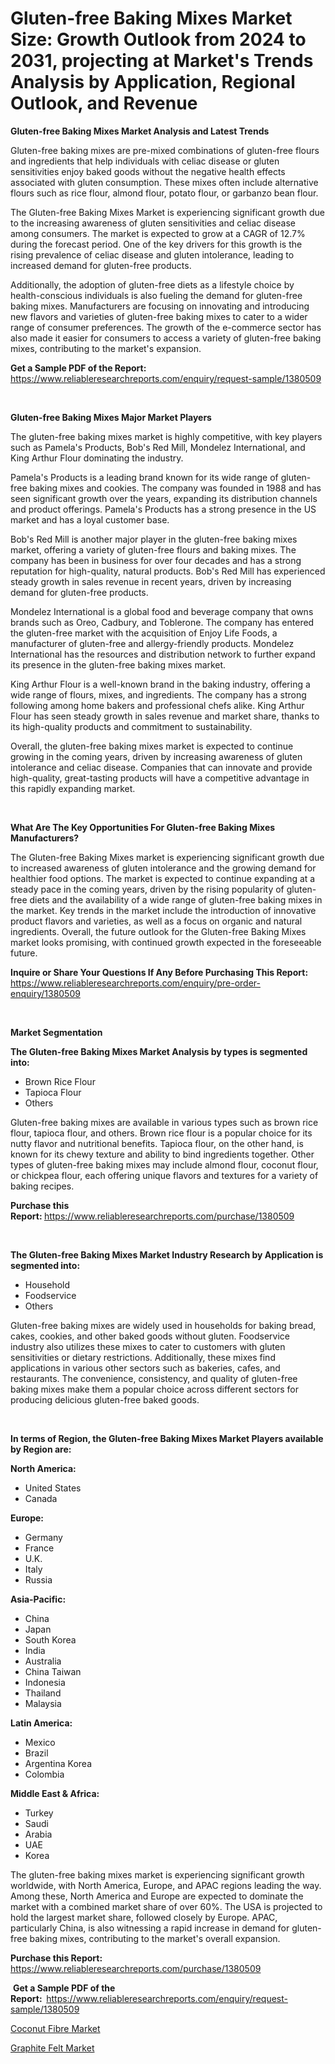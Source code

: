 <p><h1>Gluten-free Baking Mixes Market Size: Growth Outlook from 2024 to 2031, projecting at Market's Trends Analysis by Application, Regional Outlook, and Revenue</h1></p><p><strong>Gluten-free Baking Mixes Market Analysis and Latest Trends</strong></p>
<p><p>Gluten-free baking mixes are pre-mixed combinations of gluten-free flours and ingredients that help individuals with celiac disease or gluten sensitivities enjoy baked goods without the negative health effects associated with gluten consumption. These mixes often include alternative flours such as rice flour, almond flour, potato flour, or garbanzo bean flour.</p><p>The Gluten-free Baking Mixes Market is experiencing significant growth due to the increasing awareness of gluten sensitivities and celiac disease among consumers. The market is expected to grow at a CAGR of 12.7% during the forecast period. One of the key drivers for this growth is the rising prevalence of celiac disease and gluten intolerance, leading to increased demand for gluten-free products.</p><p>Additionally, the adoption of gluten-free diets as a lifestyle choice by health-conscious individuals is also fueling the demand for gluten-free baking mixes. Manufacturers are focusing on innovating and introducing new flavors and varieties of gluten-free baking mixes to cater to a wider range of consumer preferences. The growth of the e-commerce sector has also made it easier for consumers to access a variety of gluten-free baking mixes, contributing to the market's expansion.</p></p>
<p><strong>Get a Sample PDF of the Report:&nbsp;</strong> <a href="https://www.reliableresearchreports.com/enquiry/request-sample/1380509">https://www.reliableresearchreports.com/enquiry/request-sample/1380509</a></p>
<p>&nbsp;</p>
<p><strong>Gluten-free Baking Mixes Major Market Players</strong></p>
<p><p>The gluten-free baking mixes market is highly competitive, with key players such as Pamela's Products, Bob's Red Mill, Mondelez International, and King Arthur Flour dominating the industry. </p><p>Pamela's Products is a leading brand known for its wide range of gluten-free baking mixes and cookies. The company was founded in 1988 and has seen significant growth over the years, expanding its distribution channels and product offerings. Pamela's Products has a strong presence in the US market and has a loyal customer base.</p><p>Bob's Red Mill is another major player in the gluten-free baking mixes market, offering a variety of gluten-free flours and baking mixes. The company has been in business for over four decades and has a strong reputation for high-quality, natural products. Bob's Red Mill has experienced steady growth in sales revenue in recent years, driven by increasing demand for gluten-free products.</p><p>Mondelez International is a global food and beverage company that owns brands such as Oreo, Cadbury, and Toblerone. The company has entered the gluten-free market with the acquisition of Enjoy Life Foods, a manufacturer of gluten-free and allergy-friendly products. Mondelez International has the resources and distribution network to further expand its presence in the gluten-free baking mixes market.</p><p>King Arthur Flour is a well-known brand in the baking industry, offering a wide range of flours, mixes, and ingredients. The company has a strong following among home bakers and professional chefs alike. King Arthur Flour has seen steady growth in sales revenue and market share, thanks to its high-quality products and commitment to sustainability.</p><p>Overall, the gluten-free baking mixes market is expected to continue growing in the coming years, driven by increasing awareness of gluten intolerance and celiac disease. Companies that can innovate and provide high-quality, great-tasting products will have a competitive advantage in this rapidly expanding market.</p></p>
<p>&nbsp;</p>
<p><strong>What Are The Key Opportunities For Gluten-free Baking Mixes Manufacturers?</strong></p>
<p><p>The Gluten-free Baking Mixes market is experiencing significant growth due to increased awareness of gluten intolerance and the growing demand for healthier food options. The market is expected to continue expanding at a steady pace in the coming years, driven by the rising popularity of gluten-free diets and the availability of a wide range of gluten-free baking mixes in the market. Key trends in the market include the introduction of innovative product flavors and varieties, as well as a focus on organic and natural ingredients. Overall, the future outlook for the Gluten-free Baking Mixes market looks promising, with continued growth expected in the foreseeable future.</p></p>
<p><strong>Inquire or Share Your Questions If Any Before Purchasing This Report:</strong> <a href="https://www.reliableresearchreports.com/enquiry/pre-order-enquiry/1380509">https://www.reliableresearchreports.com/enquiry/pre-order-enquiry/1380509</a></p>
<p>&nbsp;</p>
<p><strong>Market Segmentation</strong></p>
<p><strong>The Gluten-free Baking Mixes Market Analysis by types is segmented into:</strong></p>
<p><ul><li>Brown Rice Flour</li><li>Tapioca Flour</li><li>Others</li></ul></p>
<p><p>Gluten-free baking mixes are available in various types such as brown rice flour, tapioca flour, and others. Brown rice flour is a popular choice for its nutty flavor and nutritional benefits. Tapioca flour, on the other hand, is known for its chewy texture and ability to bind ingredients together. Other types of gluten-free baking mixes may include almond flour, coconut flour, or chickpea flour, each offering unique flavors and textures for a variety of baking recipes.</p></p>
<p><strong>Purchase this Report:&nbsp;</strong><a href="https://www.reliableresearchreports.com/purchase/1380509">https://www.reliableresearchreports.com/purchase/1380509</a></p>
<p>&nbsp;</p>
<p><strong>The Gluten-free Baking Mixes Market Industry Research by Application is segmented into:</strong></p>
<p><ul><li>Household</li><li>Foodservice</li><li>Others</li></ul></p>
<p><p>Gluten-free baking mixes are widely used in households for baking bread, cakes, cookies, and other baked goods without gluten. Foodservice industry also utilizes these mixes to cater to customers with gluten sensitivities or dietary restrictions. Additionally, these mixes find applications in various other sectors such as bakeries, cafes, and restaurants. The convenience, consistency, and quality of gluten-free baking mixes make them a popular choice across different sectors for producing delicious gluten-free baked goods.</p></p>
<p>&nbsp;</p>
<p><strong>In terms of Region, the Gluten-free Baking Mixes Market Players available by Region are:</strong></p>
<p>
    <p> <strong> North America: </strong>
        <ul>
            <li>United States</li>
            <li>Canada</li>
        </ul>
        </p> 
    <p> <strong> Europe: </strong>
        <ul>
            <li>Germany</li>
            <li>France</li>
            <li>U.K.</li>
            <li>Italy</li>
            <li>Russia</li>
        </ul>
        </p> 
    <p> <strong> Asia-Pacific: </strong>
        <ul>
            <li>China</li>
            <li>Japan</li>
            <li>South Korea</li>
            <li>India</li>
            <li>Australia</li>
            <li>China Taiwan</li>
            <li>Indonesia</li>
            <li>Thailand</li>
            <li>Malaysia</li>
        </ul>
        </p> 
    <p> <strong> Latin America: </strong>
        <ul>
            <li>Mexico</li>
            <li>Brazil</li>
            <li>Argentina Korea</li>
            <li>Colombia</li>
        </ul>
        </p> 
    <p> <strong> Middle East & Africa: </strong>
        <ul>
            <li>Turkey</li>
            <li>Saudi</li>
            <li>Arabia</li>
            <li>UAE</li>
            <li>Korea</li>
        </ul>
    </p>
    </p>
<p><p>The gluten-free baking mixes market is experiencing significant growth worldwide, with North America, Europe, and APAC regions leading the way. Among these, North America and Europe are expected to dominate the market with a combined market share of over 60%. The USA is projected to hold the largest market share, followed closely by Europe. APAC, particularly China, is also witnessing a rapid increase in demand for gluten-free baking mixes, contributing to the market's overall expansion.</p></p>
<p><strong>Purchase this Report: </strong><a href="https://www.reliableresearchreports.com/purchase/1380509">https://www.reliableresearchreports.com/purchase/1380509</a></p>
<p>&nbsp;<strong>Get a Sample PDF of the Report:&nbsp;&nbsp;</strong><a href="https://www.reliableresearchreports.com/enquiry/request-sample/1380509">https://www.reliableresearchreports.com/enquiry/request-sample/1380509</a></p>
<p><strong></strong></p>
<p><p><a href="https://woozy-pyroraptor-a1f.notion.site/Coconut-Fibre-Market-Dynamics-2024-2031-Also-about-Its-Market-Trends-Projections-and-Opportunitie-9f1866fc25e745e48d398627b52fe1da">Coconut Fibre Market</a></p><p><a href="https://rainy-horn-d69.notion.site/Graphite-Felt-Market-Size-and-Growth-Market-Segmentation-Regional-and-Country-Breakdowns-and-Mark-144316ae49f14cd885234b594d88cff0">Graphite Felt Market</a></p></p>